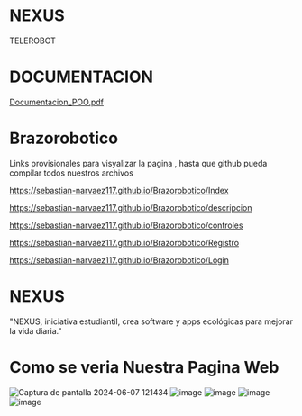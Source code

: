 # NEXUS
TELEROBOT

# DOCUMENTACION 
[Documentacion_POO.pdf](https://github.com/user-attachments/files/15742918/Documentacion_POO.pdf)

# Brazorobotico
Links provisionales para visyalizar la pagina , hasta que github pueda compilar todos nuestros archivos

https://sebastian-narvaez117.github.io/Brazorobotico/Index

https://sebastian-narvaez117.github.io/Brazorobotico/descripcion

https://sebastian-narvaez117.github.io/Brazorobotico/controles

https://sebastian-narvaez117.github.io/Brazorobotico/Registro

https://sebastian-narvaez117.github.io/Brazorobotico/Login

# NEXUS
 "NEXUS, iniciativa estudiantil, crea software y apps ecológicas para mejorar la vida diaria."

# Como se veria Nuestra Pagina Web
![Captura de pantalla 2024-06-07 121434](https://github.com/Sebastian-Narvaez117/Brazorobotico/assets/166523461/c3a3c8ac-56f8-4308-9b50-2e257fcc500b)
![image](https://github.com/Sebastian-Narvaez117/Brazorobotico/assets/166523461/c15a4e24-f3d4-49fe-a3e6-73c09db998dd)
![image](https://github.com/Sebastian-Narvaez117/Brazorobotico/assets/166523461/cd73463e-5c5d-42c6-ad9b-9e0de2e06ad7)
![image](https://github.com/Sebastian-Narvaez117/Brazorobotico/assets/166523461/b915db44-bf45-45c5-8d14-9974e0418e96)
![image](https://github.com/Sebastian-Narvaez117/Brazorobotico/assets/166523461/a8cfdb3b-74b7-47f5-8350-4bf640e7bf4c)
